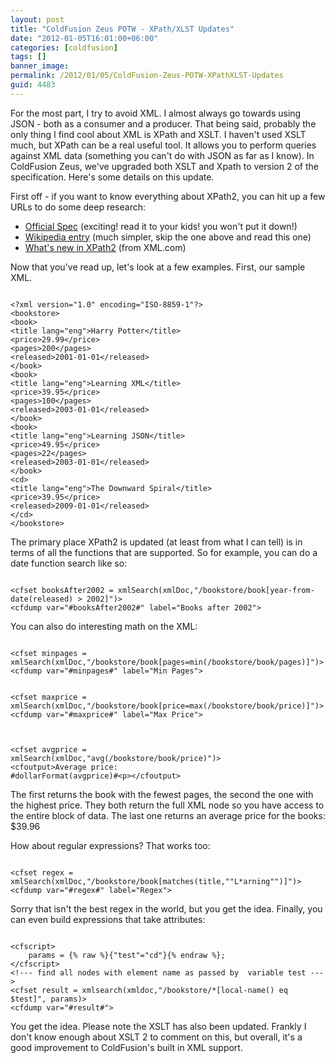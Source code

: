 ```yaml
---
layout: post
title: "ColdFusion Zeus POTW - XPath/XLST Updates"
date: "2012-01-05T16:01:00+06:00"
categories: [coldfusion]
tags: []
banner_image: 
permalink: /2012/01/05/ColdFusion-Zeus-POTW-XPathXLST-Updates
guid: 4483
---
```


For the most part, I try to avoid XML. I almost always go towards using JSON - both as a consumer and a producer. That being said, probably the only thing I find cool about XML is XPath and XSLT. I haven't used XSLT much, but XPath can be a real useful tool. It allows you to perform queries against XML data (something you can't do with JSON as far as I know). In ColdFusion Zeus, we've upgraded both XSLT and Xpath to version 2 of the specification. Here's some details on this update.
<!--more-->
<p>

First off - if you want to know everything about XPath2, you can hit up a few URLs to do some deep research:

<p>

<ul>
<li><a href="http://www.w3.org/TR/xpath20/">Official Spec</a> (exciting! read it to your kids! you won't put it down!)
<li><a href="http://en.wikipedia.org/wiki/XPath_2.0">Wikipedia entry</a> (much simpler, skip the one above and read this one)
<li><a href="http://www.xml.com/pub/a/2002/03/20/xpath2.html">What's new in XPath2</a> (from XML.com)
</ul>

<p>

Now that you've read up, let's look at a few examples. First, our sample XML.

<p>

<code>
&lt;?xml version="1.0" encoding="ISO-8859-1"?&gt;
&lt;bookstore&gt;
&lt;book&gt;
&lt;title lang="eng"&gt;Harry Potter&lt;/title&gt;
&lt;price&gt;29.99&lt;/price&gt;
&lt;pages&gt;200&lt;/pages&gt;
&lt;released&gt;2001-01-01&lt;/released&gt;
&lt;/book&gt;
&lt;book&gt;
&lt;title lang="eng"&gt;Learning XML&lt;/title&gt;
&lt;price&gt;39.95&lt;/price&gt;
&lt;pages&gt;100&lt;/pages&gt;
&lt;released&gt;2003-01-01&lt;/released&gt;
&lt;/book&gt;
&lt;book&gt;
&lt;title lang="eng"&gt;Learning JSON&lt;/title&gt;
&lt;price&gt;49.95&lt;/price&gt;
&lt;pages&gt;22&lt;/pages&gt;
&lt;released&gt;2003-01-01&lt;/released&gt;
&lt;/book&gt;
&lt;cd&gt;
&lt;title lang="eng"&gt;The Downward Spiral&lt;/title&gt;
&lt;price&gt;39.95&lt;/price&gt;
&lt;released&gt;2009-01-01&lt;/released&gt;
&lt;/cd&gt;
&lt;/bookstore&gt;
</code>

<p>

The primary place XPath2 is updated (at least from what I can tell) is in terms of all the functions that are supported. So for example, you can do a date function search like so:

<p>

<code>
&lt;cfset booksAfter2002 = xmlSearch(xmlDoc,"/bookstore/book[year-from-date(released) &gt; 2002]")&gt;
&lt;cfdump var="#booksAfter2002#" label="Books after 2002"&gt;
</code>

<p>

You can also do interesting math on the XML:

<p>

<code>
&lt;cfset minpages = xmlSearch(xmlDoc,"/bookstore/book[pages=min(/bookstore/book/pages)]")&gt;
&lt;cfdump var="#minpages#" label="Min Pages"&gt;

&lt;cfset maxprice = xmlSearch(xmlDoc,"/bookstore/book[price=max(/bookstore/book/price)]")&gt;
&lt;cfdump var="#maxprice#" label="Max Price"&gt;

&lt;cfset avgprice = xmlSearch(xmlDoc,"avg(/bookstore/book/price)")&gt;
&lt;cfoutput&gt;Average price: #dollarFormat(avgprice)#&lt;p&gt;&lt;/cfoutput&gt;
</code>

<p>

The first returns the book with the fewest pages, the second the one with the highest price. They both return the full XML node so you have access to the entire block of data. The last one returns an average price for the books: $39.96

<p>

How about regular expressions? That works too:

<p>

<code>
&lt;cfset regex = xmlSearch(xmlDoc,"/bookstore/book[matches(title,""L*arning"")]")&gt;
&lt;cfdump var="#regex#" label="Regex"&gt;
</code>

<p>

Sorry that isn't the best regex in the world, but you get the idea. Finally, you can even build expressions that take attributes:

<p>

<code>
&lt;cfscript&gt;
	params = {% raw %}{"test"="cd"}{% endraw %};
&lt;/cfscript&gt;
&lt;!--- find all nodes with element name as passed by  variable test ---&gt;
&lt;cfset result = xmlsearch(xmldoc,"/bookstore/*[local-name() eq $test]", params)&gt;
&lt;cfdump var="#result#"&gt;
</code>

<p>

You get the idea. Please note the XSLT has also been updated. Frankly I don't know enough about XSLT 2 to comment on this, but overall, it's a good improvement to ColdFusion's built in XML support.
